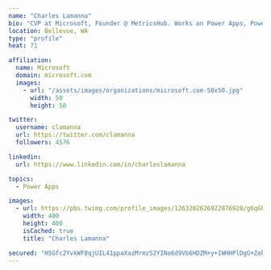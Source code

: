 ```yaml
---
name: "Charles Lamanna"
bio: "CVP at Microsoft, Founder @ MetricsHub. Works on Power Apps, Power Automate, Power Virtual Agent, Common Data Service and Dynamics 365."
location: Bellevue, WA
type: "profile"
heat: 71

affiliation:
  name: Microsoft
  domain: microsoft.com
  images:
    - url: "/assets/images/organizations/microsoft.com-50x50.jpg"
      width: 50
      height: 50

twitter:
  username: clamanna
  url: https://twitter.com/clamanna
  followers: 4576

linkedin:
  url: https://www.linkedin.com/in/charleslamanna

topics:
  - Power Apps

images:
  - url: https://pbs.twimg.com/profile_images/1263202626922876928/g6qGbHZ-_400x400.jpg
    width: 400
    height: 400
    isCached: true
    title: "Charles Lamanna"

secured: "H5Gfc2YvkWF8qjUIL41ppaXazMrmzS2YINo6d9Vb6HDZM+y+IWHHPlDgG+ZebEIyN43bYY2PnvTqUdbb5hg9F6qPn9IPePId/9jJWXNI8Vvsn5pt3VLZyVMoIoV1qAY08q2HkMtLahmP8eIuUeAJ6SK0A1uN2l6LykWZeLYNxcjFRNz+oJweYpIvVY9qEzcDLGHY07Jn1yZTKxLJkwuaTZQYTyk70TulQL/Np3LkdySyEmiQn2K8HZ4B+TcBdtEJftqu8gLKpmeq23qGKI8qe+QC+9tI8mMaYO716OXnnJPE8s65LNOxD1WaWXsyQYKINcGCRQsTIL7A3NBBRY25L7p0HYrie1JpjbdShWI0lYwArEFToOhR9zaUpaK9ORt7at+1zGp+wZiI6RhN5ASlXodLVUEO5ZnNjxiXDlvkFYE=;caONDxbR+tIxdhkcblcQgw=="
---
```


